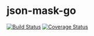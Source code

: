 # json-mask-go
[![Build Status](https://travis-ci.org/DavidCai1993/json-mask-go.svg?branch=master)](https://travis-ci.org/DavidCai1993/json-mask-go)
[![Coverage Status](https://coveralls.io/repos/github/DavidCai1993/json-mask-go/badge.svg?branch=master)](https://coveralls.io/github/DavidCai1993/json-mask-go?branch=master)
